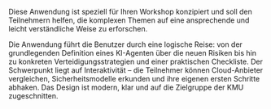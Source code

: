 Diese Anwendung ist speziell für Ihren Workshop konzipiert und soll den Teilnehmern helfen, die komplexen Themen auf eine ansprechende und leicht verständliche Weise zu erforschen.

Die Anwendung führt die Benutzer durch eine logische Reise: von der grundlegenden Definition eines KI-Agenten über die neuen Risiken bis hin zu konkreten Verteidigungsstrategien und einer praktischen Checkliste. Der Schwerpunkt liegt auf Interaktivität – die Teilnehmer können Cloud-Anbieter vergleichen, Sicherheitsmodelle erkunden und ihre eigenen ersten Schritte abhaken. Das Design ist modern, klar und auf die Zielgruppe der KMU zugeschnitten.
